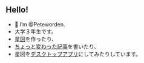 ## Hello!
- 👋 I’m @Peteworden.
- 大学３年生です。
- [星図](https://peteworden.github.io/Soleil/chart.html)を作ったり、
- [ちょっと変わった記事](https://peteworden.github.io/articles/articles.html)を書いたり、
- 星図を[デスクトップアプリ](https://github.com/Peteworden/reticle/releases)にしてみたりしています。
